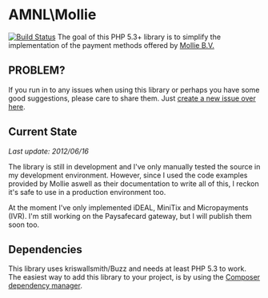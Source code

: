 # AMNL\Mollie
[![Build Status](https://travis-ci.org/itavero/AMNL-Mollie.png?branch=master)](https://travis-ci.org/itavero/AMNL-Mollie)
The goal of this PHP 5.3+ library is to simplify the implementation of the payment methods offered by [Mollie B.V.](http://www.mollie.nl)

## PROBLEM?
If you run in to any issues when using this library or perhaps you have some good suggestions, please care to share them. Just [create a new issue over here](https://github.com/itavero/AMNL-Mollie/issues/new).

## Current State
*Last update: 2012/06/16*

The library is still in development and I've only manually tested the source in my development environment.
However, since I used the code examples provided by Mollie aswell as their documentation to write all of this, I reckon it's safe to use in a production environment too.

At the moment I've only implemented iDEAL, MiniTix and Micropayments (IVR).
I'm still working on the Paysafecard gateway, but I will publish them soon too.

## Dependencies
This library uses kriswallsmith/Buzz and needs at least PHP 5.3 to work.
The easiest way to add this library to your project, is by using the [Composer dependency manager](http://getcomposer.org/).
